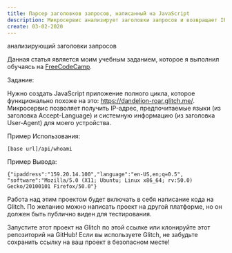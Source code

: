 ```yaml
---
title: Парсер заголовков запросов, написанный на JavaScript
description: Микросервис анализирует заголовки запросов и возвращает IP-адрес, предпочитаемые языки и информацию о системе устройства клиента.
create: 03-02-2020
---
```


анализирующий заголовки запросов

Данная статья является моим учебным заданием, которое я выполнил обучаясь на [FreeCodeCamp](https://www.freecodecamp.org/learn/apis-and-microservices/apis-and-microservices-projects/request-header-parser-microservice).

Задание:

Нужно создать JavaScript приложение полного цикла, которое функционально похоже на это: https://dandelion-roar.glitch.me/. Микросервис позволяет получить IP-адрес, предпочитаемые языки (из заголовка Accept-Language) и системную информацию (из заголовка User-Agent) для моего устройства.

Пример Использования:

```
[base url]/api/whoami
```

Пример Вывода:

```
{"ipaddress":"159.20.14.100","language":"en-US,en;q=0.5",
"software":"Mozilla/5.0 (X11; Ubuntu; Linux x86_64; rv:50.0) Gecko/20100101 Firefox/50.0"}
```

Работа над этим проектом будет включать в себя написание кода на Glitch. По желанию можно написать проект на другой платформе, но он должен быть публично виден для тестирования.

Запустите этот проект на Glitch по этой ссылке или клонируйте этот репозиторий на GitHub! Если вы используете Glitch, не забудьте сохранить ссылку на ваш проект в безопасном месте!
